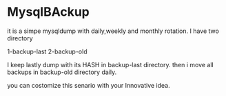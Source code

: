 # MysqlBAckup

it is a simpe mysqldump with daily,weekly and monthly rotation.
I have two directory 

1-backup-last
2-backup-old

I keep lastly dump with its HASH in backup-last directory.
then i move all backups in backup-old directory daily.

you can costomize this senario with your Innovative idea.

